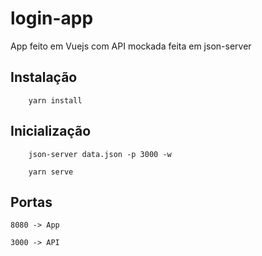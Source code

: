 # login-app
App feito em Vuejs com API mockada feita em json-server

## Instalação
```
    yarn install
```
## Inicialização
```
    json-server data.json -p 3000 -w

    yarn serve
```

## Portas
```
8080 -> App

3000 -> API
```
